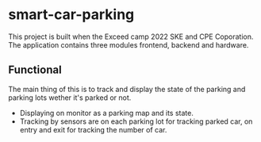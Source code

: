 # smart-car-parking
This project is built when the Exceed camp 2022 SKE and CPE Coporation. The application contains three modules frontend, backend and hardware.
## Functional
The main thing of this is to track and display the state of the parking and parking lots wether it's parked or not. 
- Displaying on monitor as a parking map and its state.
- Tracking by sensors are on each parking lot for tracking parked car, on entry and exit for tracking the number of car.

